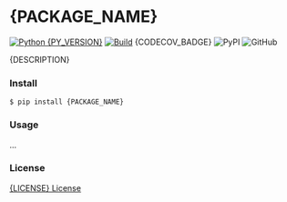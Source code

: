 # __{PACKAGE_NAME}__

[![Python {PY_VERSION}](https://img.shields.io/badge/python-{PY_VERSION}-blue.svg)](https://www.python.org/downloads/release/python-{PY_VERSION}0/)
[![Build](https://github.com/w2sv/{REPO_NAME}/actions/workflows/build.yaml/badge.svg)](https://github.com/w2sv/{REPO_NAME}/actions/workflows/build.yaml)
{CODECOV_BADGE}
![PyPI](https://img.shields.io/pypi/v/{PACKAGE_NAME})
![GitHub](https://img.shields.io/github/license/w2sv/{REPO_NAME})

{DESCRIPTION}

### Install
```shell
$ pip install {PACKAGE_NAME}
```

### Usage
...

### License
[{LICENSE} License](LICENSE)
